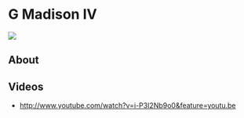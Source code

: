 # G Madison IV
<img src="https://s1dancefest.s3.amazonaws.com/G Madison IV.jpg" />

## About


## Videos
* http://www.youtube.com/watch?v=i-P3I2Nb9o0&feature=youtu.be